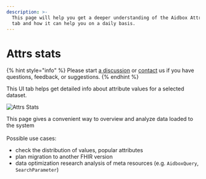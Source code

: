 ```yaml
---
description: >-
  This page will help you get a deeper understanding of the Aidbox Attrs stats
  tab and how it can help you on a daily basis.
---
```


# Attrs stats

{% hint style="info" %}
Please start [a discussion](https://github.com/Aidbox/Issues/discussions) or [contact](../contact-us.md) us if you have questions, feedback, or suggestions.
{% endhint %}

This UI tab helps get detailed info about attribute values for a selected dataset.

![Attrs Stats](../../../.gitbook/assets/image_2022-02-09_16-45-41.png)

This page gives a convenient way to overview and analyze data loaded to the system\
\
Possible use cases:

* check the distribution of values, popular attributes
* plan migration to another FHIR version
* data optimization research analysis of meta resources (e.g. `AidboxQuery`, `SearchParameter`)
